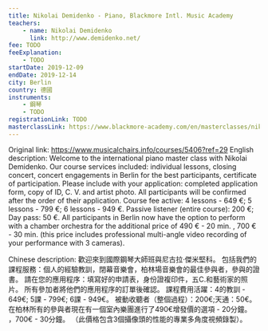 ```yaml
---
title: Nikolai Demidenko - Piano, Blackmore Intl. Music Academy
teachers:
	- name: Nikolai Demidenko
	  link: http://www.demidenko.net/
fee: TODO
feeExplanation: 
	- TODO
startDate: 2019-12-09
endDate: 2019-12-14
city: Berlin
country: 德國
instruments:
	- 鋼琴
	- TODO
registrationLink: TODO
masterclassLink: https://www.blackmore-academy.com/en/masterclasses/nikolai-demidenko-2
---
```

Original link: https://www.musicalchairs.info/courses/5406?ref=29
English description:
Welcome to the international piano master class with Nikolai Demidenko.
 Our course services included: individual lessons, closing concert, concert engagements in Berlin for the best participants, certificate of participation.
 Please include with your application: completed application form, copy of ID, C.
V.
 and artist photo.
 All participants will be confirmed after the order of their application.
Course fee active: 4 lessons - 649 €; 5 lessons - 799 €; 6 lessons - 949 €.
Passive listener (entire course): 200 €; Day pass: 50 €.
 All participants in Berlin now have the option to perform with a chamber orchestra for the additional price of 490 € - 20 min.
, 700 € - 30 min.
 (this price includes professional multi-angle video recording of your performance with 3 cameras).


Chinese description:
歡迎來到國際鋼琴大師班與尼古拉·傑米堅科。
包括我們的課程服務：個人的經驗教訓，閉幕音樂會，柏林場音樂會的最佳參與者，參與的證書。
請在您的應用程序：填寫好的申請表，身份證複印件，五C.和藝術家的照片。
所有參加者將他們的應用程序的訂單後確認。
課程費用活躍：4的教訓 -  649€; 5課 -  799€; 6課 -  949€。
被動收聽者（整個過程）：200€;天通：50€。
在柏林所有的參與者現在有一個室內樂團進行了490€增發價的選項 -  20分鐘。
 ，700€ -  30分鐘。
 （此價格包含3個攝像頭的性能的專業多角度視頻錄製）。

